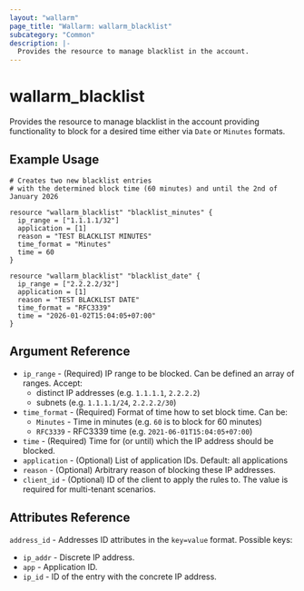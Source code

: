 ```yaml
---
layout: "wallarm"
page_title: "Wallarm: wallarm_blacklist"
subcategory: "Common"
description: |-
  Provides the resource to manage blacklist in the account.
---
```


# wallarm_blacklist

Provides the resource to manage blacklist in the account providing functionality to block for a desired time either 
via `Date` or `Minutes` formats.

## Example Usage

```hcl
# Creates two new blacklist entries
# with the determined block time (60 minutes) and until the 2nd of January 2026

resource "wallarm_blacklist" "blacklist_minutes" {
  ip_range = ["1.1.1.1/32"]
  application = [1]
  reason = "TEST BLACKLIST MINUTES"
  time_format = "Minutes"
  time = 60
}

resource "wallarm_blacklist" "blacklist_date" {
  ip_range = ["2.2.2.2/32"]
  application = [1]
  reason = "TEST BLACKLIST DATE"
  time_format = "RFC3339"
  time = "2026-01-02T15:04:05+07:00"
}
```

## Argument Reference

* `ip_range` - (Required) IP range to be blocked. Can be defined an array of ranges. Accept:
  - distinct IP addresses (e.g. `1.1.1.1`, `2.2.2.2`)
  - subnets (e.g. `1.1.1.1/24`, `2.2.2.2/30`)
* `time_format` - (Required) Format of time how to set block time. 
  Can be:
  - `Minutes` - Time in minutes (e.g. `60` is to block for 60 minutes)
  - `RFC3339` - RFC3339 time (e.g. `2021-06-01T15:04:05+07:00`)
* `time` - (Required) Time for (or until) which the IP address should be blocked.
* `application` - (Optional) List of application IDs. 
  Default: all applications
* `reason` - (Optional) Arbitrary reason of blocking these IP addresses.
* `client_id` - (Optional) ID of the client to apply the rules to. The value is required for multi-tenant scenarios.

## Attributes Reference

`address_id` - Addresses ID attributes in the `key=value` format. Possible keys:

- `ip_addr` - Discrete IP address.
- `app` - Application ID.
- `ip_id` - ID of the entry with the concrete IP address.
